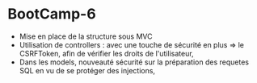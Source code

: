 # BootCamp-6

- Mise en place de la structure sous MVC
- Utilisation de controllers : avec une touche de sécurité en plus => le CSRFToken, afin de vérifier les droits de l'utilisateur,
- Dans les models, nouveauté sécurité sur la préparation des requetes SQL en vu de se protéger des injections, 
